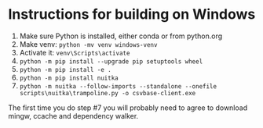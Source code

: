 # Instructions for building on Windows

1. Make sure Python is installed, either conda or from python.org
2. Make venv: `python -mv venv windows-venv`
3. Activate it: `venv\Scripts\activate`
4. `python -m pip install --upgrade pip setuptools wheel`
5. `python -m pip install -e .`
6. `python -m pip install nuitka`
7. `python -m nuitka --follow-imports --standalone --onefile scripts\nuitka\trampoline.py -o csvbase-client.exe`

The first time you do step #7 you will probably need to agree to download
mingw, ccache and dependency walker.
